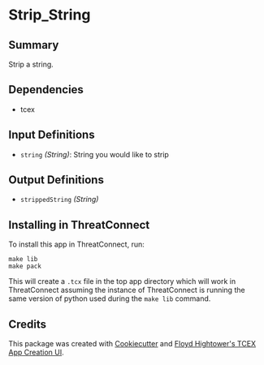 # Strip_String

## Summary

Strip a string.

## Dependencies

- tcex

## Input Definitions

- `string` *(String)*: String you would like to strip

## Output Definitions

- `strippedString` *(String)*

## Installing in ThreatConnect

To install this app in ThreatConnect, run:

```shell
make lib
make pack
```

This will create a `.tcx` file in the top app directory which will work in ThreatConnect assuming the instance of ThreatConnect is running the same version of python used during the `make lib` command.

## Credits

This package was created with [Cookiecutter](https://github.com/audreyr/cookiecutter) and [Floyd Hightower's TCEX App Creation UI](http://tcex.hightower.space).
